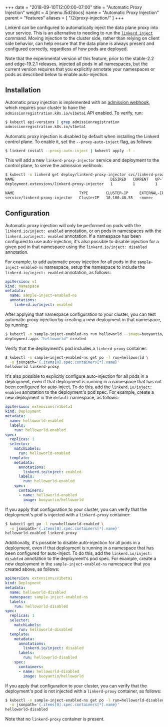 +++
date = "2018-09-10T12:00:00-07:00"
title = "Automatic Proxy Injection"
weight = 4
[menu.l5d2docs]
  name = "Automatic Proxy Injection"
  parent = "features"
aliases = [
  "/2/proxy-injection/"
]
+++

Linkerd can be configured to automatically inject the data plane proxy into your
service. This is an alternative to needing to run the
[`linkerd inject`](../cli/inject/) command. Moving injection to the cluster
side, rather than relying on client side behavior, can help ensure that the data
plane is always present and configured correctly, regardless of how pods are
deployed.

Note that the experimental version of this feature, prior to the stable-2.2 and
edge-19.2.1 releases, injected all pods in all namespaces, but the current
version requires that you explicitly annotate your namespaces or pods as
described below to enable auto-injection.

## Installation

Automatic proxy injection is implemented with an
[admission webhook](https://kubernetes.io/docs/reference/access-authn-authz/extensible-admission-controllers/#admission-webhooks),
which requires your cluster to have the `admissionregistration.k8s.io/v1beta1`
API enabled. To verify, run:

```bash
$ kubectl api-versions | grep admissionregistration
admissionregistration.k8s.io/v1beta1
```

Automatic proxy injection is disabled by default when installing the Linkerd
control plane. To enable it, set the `--proxy-auto-inject` flag, as follows:

```bash
$ linkerd install --proxy-auto-inject | kubectl apply -f -
```

This will add a new `linkerd-proxy-injector` service and deployment to the
control plane, to serve the admission webhook.

```bash
$ kubectl -n linkerd get deploy/linkerd-proxy-injector svc/linkerd-proxy-injector
NAME                                           DESIRED   CURRENT   UP-TO-DATE   AVAILABLE   AGE
deployment.extensions/linkerd-proxy-injector   1         1         1            1           3m

NAME                             TYPE        CLUSTER-IP     EXTERNAL-IP   PORT(S)   AGE
service/linkerd-proxy-injector   ClusterIP   10.100.40.55   <none>        443/TCP   3m
```

## Configuration

Automatic proxy injection  will only be performed on pods with the
`linkerd.io/inject: enabled` annotation, or on pods in namespaces with the
`linkerd.io/inject: enabled` annotation. If a namespace has been configured to
use auto-injection, it's also possible to disable injection for a given pod in
that namespace using the `linkerd.io/inject: disabled` annotation.

For example, to add automatic proxy injection for all pods in the
`sample-inject-enabled-ns` namespace, setup the namespace to include the
`linkerd.io/inject: enabled` annotation, as follows:

```yaml
apiVersion: v1
kind: Namespace
metadata:
  name: sample-inject-enabled-ns
  annotations:
    linkerd.io/inject: enabled
```

After applying that namespace configuration to your cluster, you can test automatic
proxy injection by creating a new deployment in that namespace, by running:

```bash
$ kubectl -n sample-inject-enabled-ns run helloworld --image=buoyantio/helloworld
deployment.apps "helloworld" created
```

Verify that the deployment's pod includes a `linkerd-proxy` container:

```bash
$ kubectl -n sample-inject-enabled-ns get po -l run=helloworld \
  -o jsonpath='{.items[0].spec.containers[*].name}'
helloworld linkerd-proxy
```

It's also possible to explicitly configure auto-injection for all pods in a
deployment, even if that deployment is running in a namespace that has not been
configured for auto-inject. To do this, add the `linkerd.io/inject: enabled`
annotation to the deployment's pod spec. For example, create a new deployment in
the `default` namespace, as follows:

```yaml
apiVersion: extensions/v1beta1
kind: Deployment
metadata:
  name: helloworld-enabled
  labels:
    run: helloworld-enabled
spec:
  replicas: 1
  selector:
    matchLabels:
      run: helloworld-enabled
  template:
    metadata:
      annotations:
        linkerd.io/inject: enabled
      labels:
        run: helloworld-enabled
    spec:
      containers:
      - name: helloworld-enabled
        image: buoyantio/helloworld
```

If you apply that configuration to your cluster, you can verify that the
deployment's pod is injected with a `linkerd-proxy` container:

```bash
$ kubectl get po -l run=helloworld-enabled \
  -o jsonpath='{.items[0].spec.containers[*].name}'
helloworld-enabled linkerd-proxy
```

Additionally, it's possible to disable auto-injection for all pods in a
deployment, even if that deployment is running in a namespace that has been
configured for auto-inject. To do this, add the `linkerd.io/inject: disabled`
annotation to the deployment's pod spec. For example, create a new deployment in
the `sample-inject-enabled-ns` namespace that you created above, as follows:

```yaml
apiVersion: extensions/v1beta1
kind: Deployment
metadata:
  name: helloworld-disabled
  namespace: sample-inject-enabled-ns
  labels:
    run: helloworld-disabled
spec:
  replicas: 1
  selector:
    matchLabels:
      run: helloworld-disabled
  template:
    metadata:
      annotations:
        linkerd.io/inject: disabled
      labels:
        run: helloworld-disabled
    spec:
      containers:
      - name: helloworld-disabled
        image: buoyantio/helloworld
```

If you apply that configuration to your cluster, you can verify that the
deployment's pod is not injected with a `linkerd-proxy` container, as follows:

```bash
$ kubectl -n sample-inject-enabled-ns get po -l run=helloworld-disabled \
  -o jsonpath='{.items[0].spec.containers[*].name}'
helloworld-disabled
```

Note that no `linkerd-proxy` container is present.
